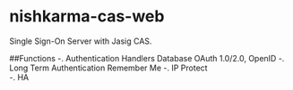 # nishkarma-cas-web
Single Sign-On Server with Jasig CAS.

##Functions
	-. Authentication Handlers
       Database
       OAuth 1.0/2.0, OpenID
	-. Long Term Authentication
       Remember Me
	-. IP Protect     
	-. HA
